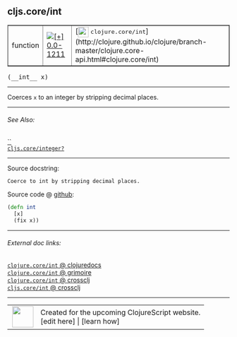 ## cljs.core/int



 <table border="1">
<tr>
<td>function</td>
<td><a href="https://github.com/cljsinfo/cljs-api-docs/tree/0.0-1211"><img valign="middle" alt="[+] 0.0-1211" title="Added in 0.0-1211" src="https://img.shields.io/badge/+-0.0--1211-lightgrey.svg"></a> </td>
<td>
[<img height="24px" valign="middle" src="http://i.imgur.com/1GjPKvB.png"> <samp>clojure.core/int</samp>](http://clojure.github.io/clojure/branch-master/clojure.core-api.html#clojure.core/int)
</td>
</tr>
</table>


 <samp>
(__int__ x)<br>
</samp>

---

Coerces `x` to an integer by stripping decimal places.



---


###### See Also:

[``](../cljs.core/char.md)<br>
[`cljs.core/integer?`](../cljs.core/integerQMARK.md)<br>

---


Source docstring:

```
Coerce to int by stripping decimal places.
```


Source code @ [github](https://github.com/clojure/clojurescript/blob/r1443/src/cljs/cljs/core.cljs#L1281-L1284):

```clj
(defn int
  [x]
  (fix x))
```

<!--
Repo - tag - source tree - lines:

 <pre>
clojurescript @ r1443
└── src
    └── cljs
        └── cljs
            └── <ins>[core.cljs:1281-1284](https://github.com/clojure/clojurescript/blob/r1443/src/cljs/cljs/core.cljs#L1281-L1284)</ins>
</pre>

-->

---



###### External doc links:

[`clojure.core/int` @ clojuredocs](http://clojuredocs.org/clojure.core/int)<br>
[`clojure.core/int` @ grimoire](http://conj.io/store/v1/org.clojure/clojure/1.7.0-beta3/clj/clojure.core/int/)<br>
[`clojure.core/int` @ crossclj](http://crossclj.info/fun/clojure.core/int.html)<br>
[`cljs.core/int` @ crossclj](http://crossclj.info/fun/cljs.core.cljs/int.html)<br>

---

 <table>
<tr><td>
<img valign="middle" align="right" width="48px" src="http://i.imgur.com/Hi20huC.png">
</td><td>
Created for the upcoming ClojureScript website.<br>
[edit here] | [learn how]
</td></tr></table>

[edit here]:https://github.com/cljsinfo/cljs-api-docs/blob/master/cljsdoc/cljs.core/int.cljsdoc
[learn how]:https://github.com/cljsinfo/cljs-api-docs/wiki/cljsdoc-files

<!--

This information was too distracting to show to readers, but I'll leave it
commented here since it is helpful to:

- pretty-print the data used to generate this document
- and show how to retrieve that data



The API data for this symbol:

```clj
{:description "Coerces `x` to an integer by stripping decimal places.",
 :ns "cljs.core",
 :name "int",
 :signature ["[x]"],
 :history [["+" "0.0-1211"]],
 :type "function",
 :related ["cljs.core/char" "cljs.core/integer?"],
 :full-name-encode "cljs.core/int",
 :source {:code "(defn int\n  [x]\n  (fix x))",
          :title "Source code",
          :repo "clojurescript",
          :tag "r1443",
          :filename "src/cljs/cljs/core.cljs",
          :lines [1281 1284]},
 :full-name "cljs.core/int",
 :clj-symbol "clojure.core/int",
 :docstring "Coerce to int by stripping decimal places."}

```

Retrieve the API data for this symbol:

```clj
;; from Clojure REPL
(require '[clojure.edn :as edn])
(-> (slurp "https://raw.githubusercontent.com/cljsinfo/cljs-api-docs/catalog/cljs-api.edn")
    (edn/read-string)
    (get-in [:symbols "cljs.core/int"]))
```

-->

